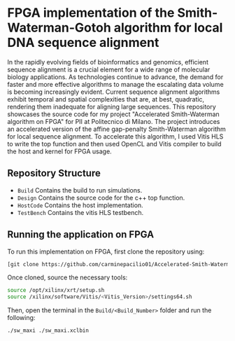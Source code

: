 # FPGA implementation of the Smith-Waterman-Gotoh algorithm for local DNA sequence alignment
In the rapidly evolving fields of bioinformatics and genomics, efficient sequence alignment is a crucial element for a wide range of molecular biology applications. As technologies continue to advance, the demand for faster and more effective algorithms to manage the escalating data volume is becoming increasingly evident. Current sequence alignment algorithms exhibit temporal and spatial complexities that are, at best, quadratic, rendering them inadequate for aligning large sequences. 
This repository showcases the source code for my project "Accelerated Smith-Waterman algorithm on FPGA" for PII at Politecnico di Milano. The project introduces an accelerated version of the affine gap-penalty Smith-Waterman algorithm for local sequence alignment. 
To accelerate this algorithm, I used Vitis HLS to write the top function and then used OpenCL and Vitis compiler to build the host and kernel for FPGA usage.

## Repository Structure
* `Build` Contains the build to run simulations.
* `Design` Contains the source code for the c++ top function.
* `HostCode` Contains the host implementation.
* `TestBench` Contains the vitis HLS testbench.

## Running the application on FPGA
To run this implementation on FPGA, first clone the repository using:

```bash
[git clone https://github.com/carminepacilio01/Accelerated-Smith-Waterman-algorithm-on-FPGA.git](https://github.com/carminepacilio01/FPGA-Implementayion-of-Smith-Waterman-algorithm.git)
```
Once cloned, source the necessary tools:
```bash
source /opt/xilinx/xrt/setup.sh
source /xilinx/software/Vitis/<Vitis_Version>/settings64.sh
```
Then, open the terminal in the `Build/<Build_Number>` folder and run the following:
```bash
./sw_maxi ./sw_maxi.xclbin
```

